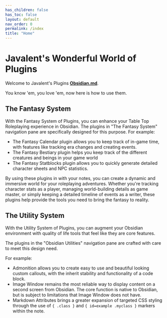 ```yaml
---
has_children: false
has_toc: false
layout: default
nav_order: 0
permalink: /index
title: "Home"
---
```


# Javalent's Wonderful World of Plugins

Welcome to Javalent's Plugins  **[Obsidian.md](https://obsidian.md)**. 

You know 'em, you love 'em, now here is how to use them.

## The Fantasy System
With the Fantasy System of Plugins, you can enhance your Table Top Roleplaying experience in Obsidian.
The plugins in "The Fantasy System" navigation pane are specifically designed for this purpose.
For example:
- The Fantasy Calendar plugin allows you to keep track of in-game time, with features like tracking era changes and creating events.
- The Fantasy Bestiary plugin helps you keep track of the different creatures and beings in your game world
- The Fantasy Statblocks plugin allows you to quickly generate detailed character sheets and NPC statistics.

By using these plugins in with your notes, you can create a dynamic and immersive world for your roleplaying adventures. Whether you're tracking character stats as a player, managing world-building details as game master, or simply keeping a detailed timeline of events as a writer, these plugins help provide the tools you need to bring the fantasy to reality.


## The Utility System
With the Utility System of Plugins, you can augment your Obsidian environment with quality of life tools that feel like they are core features.

The plugins in the "Obsidian Utilities" navigation pane are crafted with care to meet this design need.

For example:
- Admonition allows you to create easy to use and beautiful looking custom callouts, with the inherit stability and functionality of a code block. 
- Image Window remains the most reliable way to display content on a second screen from Obsidian. The core function is native to Obsidian, but is subject to limitations that Image Window does not have. 
- Markdown Attributes brings a greater expansion of targeted CSS styling through the use of `{ .class }` and `{ id=example .myclass }` markers within the note.

